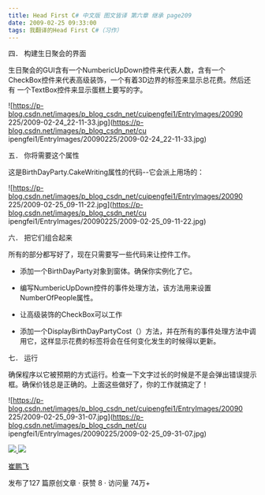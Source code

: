 ```yaml
---
title: Head First C# 中文版 图文皆译 第六章 继承 page209
date: 2009-02-25 09:33:00
tags: 我翻译的Head First C#（习作）
---
```

四．  构建生日聚会的界面

生日聚会的GUI含有一个NumbericUpDown控件来代表人数，含有一个CheckBox控件来代表高级装饰，一个有着3D边界的标签来显示总花费。然后还有
一个TextBox控件来显示蛋糕上要写的字。

![https://p-blog.csdn.net/images/p_blog_csdn_net/cuipengfei1/EntryImages/20090
225/2009-02-24_22-11-33.jpg](https://p-blog.csdn.net/images/p_blog_csdn_net/cu
ipengfei1/EntryImages/20090225/2009-02-24_22-11-33.jpg)

五．  你将需要这个属性

这是BirthDayParty.CakeWriting属性的代码--它会派上用场的：

![https://p-blog.csdn.net/images/p_blog_csdn_net/cuipengfei1/EntryImages/20090
225/2009-02-25_09-11-22.jpg](https://p-blog.csdn.net/images/p_blog_csdn_net/cu
ipengfei1/EntryImages/20090225/2009-02-25_09-11-22.jpg)

六．  把它们组合起来

所有的部分都写好了，现在只需要写一些代码来让控件工作。

*  添加一个BirthDayParty对象到窗体。确保你实例化了它。 

*  编写NumbericUpDown控件的事件处理方法，该方法用来设置NumberOfPeople属性。 

*  让高级装饰的CheckBox可以工作 

*  添加一个DisplayBirthDayPartyCost（）方法，并在所有的事件处理方法中调用它，这样显示花费的标签将会在任何变化发生的时候得以更新。 

七．  运行

确保程序以它被预期的方式运行。检查一下文字过长的时候是不是会弹出错误提示框。确保价钱总是正确的。上面这些做好了，你的工作就搞定了！

![https://p-blog.csdn.net/images/p_blog_csdn_net/cuipengfei1/EntryImages/20090
225/2009-02-25_09-31-07.jpg](https://p-blog.csdn.net/images/p_blog_csdn_net/cu
ipengfei1/EntryImages/20090225/2009-02-25_09-31-07.jpg)



[ ![](https://profile.csdnimg.cn/5/2/5/3_cuipengfei1)
![](https://g.csdnimg.cn/static/user-reg-year/1x/11.png)
](https://blog.csdn.net/cuipengfei1)

[ 崔鹏飞 ](https://blog.csdn.net/cuipengfei1)

发布了127 篇原创文章  ·  获赞 8  ·  访问量 74万+

